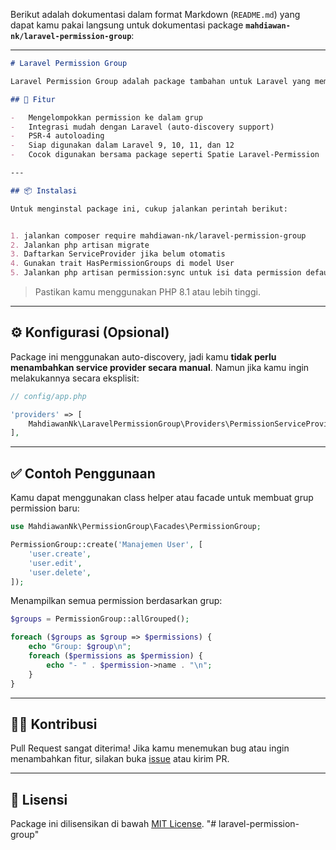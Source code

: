 Berikut adalah dokumentasi dalam format Markdown (`README.md`) yang dapat kamu pakai langsung untuk dokumentasi package **`mahdiawan-nk/laravel-permission-group`**:

---

````markdown
# Laravel Permission Group

Laravel Permission Group adalah package tambahan untuk Laravel yang memungkinkan kamu mengelompokkan permission berdasarkan grup tertentu. Sangat cocok digunakan dalam sistem Role-Based Access Control (RBAC) untuk organisasi atau aplikasi berskala besar.

## 🧩 Fitur

-   Mengelompokkan permission ke dalam grup
-   Integrasi mudah dengan Laravel (auto-discovery support)
-   PSR-4 autoloading
-   Siap digunakan dalam Laravel 9, 10, 11, dan 12
-   Cocok digunakan bersama package seperti Spatie Laravel-Permission

---

## 📦 Instalasi

Untuk menginstal package ini, cukup jalankan perintah berikut:


1. jalankan composer require mahdiawan-nk/laravel-permission-group
2. Jalankan php artisan migrate
3. Daftarkan ServiceProvider jika belum otomatis 
4. Gunakan trait HasPermissionGroups di model User
5. Jalankan php artisan permission:sync untuk isi data permission default

````

> Pastikan kamu menggunakan PHP 8.1 atau lebih tinggi.

---

## ⚙️ Konfigurasi (Opsional)

Package ini menggunakan auto-discovery, jadi kamu **tidak perlu menambahkan service provider secara manual**. Namun jika kamu ingin melakukannya secara eksplisit:

```php
// config/app.php

'providers' => [
    MahdiawanNk\LaravelPermissionGroup\Providers\PermissionServiceProvider::class,
],
```

---

## ✅ Contoh Penggunaan

Kamu dapat menggunakan class helper atau facade untuk membuat grup permission baru:

```php
use MahdiawanNk\PermissionGroup\Facades\PermissionGroup;

PermissionGroup::create('Manajemen User', [
    'user.create',
    'user.edit',
    'user.delete',
]);
```

Menampilkan semua permission berdasarkan grup:

```php
$groups = PermissionGroup::allGrouped();

foreach ($groups as $group => $permissions) {
    echo "Group: $group\n";
    foreach ($permissions as $permission) {
        echo "- " . $permission->name . "\n";
    }
}
```

---

## 🧑‍💻 Kontribusi

Pull Request sangat diterima! Jika kamu menemukan bug atau ingin menambahkan fitur, silakan buka [issue](https://github.com/mahdiawan-nk/laravel-permission-group/issues) atau kirim PR.

---

## 📄 Lisensi

Package ini dilisensikan di bawah [MIT License](LICENSE).
"# laravel-permission-group" 
